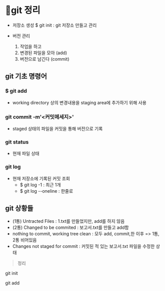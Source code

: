 # 🐾git 정리

- 저장소 생성
    $ git init : git 저장소 만들고 관리

- 버전 관리
    1. 작업을 하고
    2. 변경된 파일을 모아 (add)
    3. 버전으로 남긴다 (commit)

## git 기초 명령어

### $ git add <file>
- working directory 상의 변경내용을 staging area에 추가하기 위해 사용

### git commit -m'<커밋메세지>'
- staged 상태의 파일을 커밋을 통해 버전으로 기록

### git status
-  현재 파일 상태

### git log
- 현재 저장소에 기록된 커밋 조회
    - $ git log -1 : 최근 1개
    - $ git log --oneline : 한줄로

## git 상황들
- (1통) Untracted Files : 1.txt를 만들었지만, add를 하지 않음
- (2통) Changed to be commited : 보고서.txt를 만들고 add함
- nothing to commit, working tree clean : 모두 add, commit,한 이후 => 1통, 2통 비어있음
- Changes not staged for commit : 커밋된 적 있는 보고서.txt 파일을 수정한 상태


> 정리

git init

git add